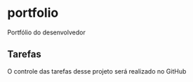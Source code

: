 # portfolio
Portfólio do desenvolvedor

## Tarefas
O controle das tarefas desse projeto será realizado no GitHub
